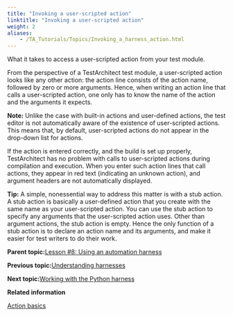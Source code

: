 ```yaml
--- 
title: "Invoking a user-scripted action"
linktitle: "Invoking a user-scripted action"
weight: 2
aliases: 
    - /TA_Tutorials/Topics/Invoking_a_harness_action.html
---
```


What it takes to access a user-scripted action from your test module.

From the perspective of a TestArchitect test module, a user-scripted action looks like any other action: the action line consists of the action name, followed by zero or more arguments. Hence, when writing an action line that calls a user-scripted action, one only has to know the name of the action and the arguments it expects.

**Note:** Unlike the case with built-in actions and user-defined actions, the test editor is not automatically aware of the existence of user-scripted actions. This means that, by default, user-scripted actions do not appear in the drop-down list for actions.

If the action is entered correctly, and the build is set up properly, TestArchitect has no problem with calls to user-scripted actions during compilation and execution. When you enter such action lines that call actions, they appear in red text \(indicating an unknown action\), and argument headers are not automatically displayed.

**Tip:** A simple, nonessential way to address this matter is with a stub action. A stub action is basically a user-defined action that you create with the same name as your user-scripted action. You can use the stub action to specify any arguments that the user-scripted action uses. Other than argument actions, the stub action is empty. Hence the only function of a stub action is to declare an action name and its arguments, and make it easier for test writers to do their work.

**Parent topic:**[Lesson \#8: Using an automation harness](/TA_Tutorials/Topics/Tutorial_Scripting_actions_in_other_languages.html)

**Previous topic:**[Understanding harnesses](/TA_Tutorials/Topics/Understanding_harnesses.html)

**Next topic:**[Working with the Python harness](/TA_Tutorials/Topics/Tutorial_Scripting_actions_in_other_languages_python.html)

**Related information**  


[Action basics](/TA_Tutorials/Topics/Action_basics.html)

